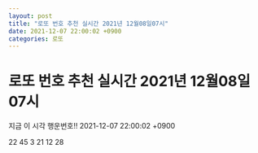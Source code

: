 ```yaml
---
layout: post
title: "로또 번호 추천 실시간 2021년 12월08일07시"
date: 2021-12-07 22:00:02 +0900
categories: 로또
---
```


# 로또 번호 추천 실시간 2021년 12월08일07시

지금 이 시각 행운번호!! 2021-12-07 22:00:02 +0900

 22  45  3  21  12  28 

